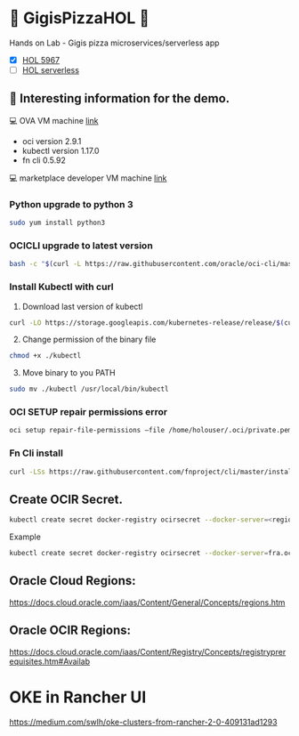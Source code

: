 # :pizza: GigisPizzaHOL :pizza:
Hands on Lab - Gigis pizza microservices/serverless app

- [x] [HOL 5967](https://github.com/oraclespainpresales/GigisPizzaHOL/blob/master/hol5967_userguide.md)
- [ ] [HOL serverless]()

## :notebook: Interesting information for the demo.

:computer: OVA VM machine [link](https://objectstorage.eu-frankfurt-1.oraclecloud.com/p/smpE_ekRW19rd4H31B4fPspIqXxRm-iSuaQ9kOc8_K8/n/wedoinfra/b/DevCS_Clone_WedoDevops/o/HOL5967-OOW2019%20OVAHOL5967-OOW2019.ova "ova hol")
- oci version 2.9.1
- kubectl version 1.17.0
- fn cli 0.5.92

:computer: marketplace developer VM machine [link](https://github.com/oraclespainpresales/GigisPizzaHOL/blob/master/devmachine-marketplace.md)

### Python upgrade to python 3
```sh
sudo yum install python3
```
### OCICLI upgrade to latest version
```sh
bash -c "$(curl -L https://raw.githubusercontent.com/oracle/oci-cli/master/scripts/install/install.sh)"
```
### Install Kubectl with curl
1. Download last version of kubectl
```sh
curl -LO https://storage.googleapis.com/kubernetes-release/release/$(curl -s https://storage.googleapis.com/kubernetes-release/release/stable.txt)/bin/linux/amd64/kubectl
```
2. Change permission of the binary file
```sh
chmod +x ./kubectl
```
3. Move binary to you PATH
```sh
sudo mv ./kubectl /usr/local/bin/kubectl
```
### OCI SETUP repair permissions error
```sh
oci setup repair-file-permissions –file /home/holouser/.oci/private.pem
```
### Fn Cli install
```sh
curl -LSs https://raw.githubusercontent.com/fnproject/cli/master/install | sh
```
## Create OCIR Secret.
```sh
kubectl create secret docker-registry ocirsecret --docker-server=<region>.ocir.io --docker-username='<tenant_storage_namespace>/<your_user>' --docker-password='<your_auth_token>' --docker-email='<your_email>'
```
Example
```sh
kubectl create secret docker-registry ocirsecret --docker-server=fra.ocir.io --docker-username='wedoinfra/wedo.devops' --docker-password='xxxxxxxxxxxxx' --docker-email='test.email@oracle.com'
```
## Oracle Cloud Regions:
https://docs.cloud.oracle.com/iaas/Content/General/Concepts/regions.htm

## Oracle OCIR Regions:
https://docs.cloud.oracle.com/iaas/Content/Registry/Concepts/registryprerequisites.htm#Availab

# OKE in Rancher UI

https://medium.com/swlh/oke-clusters-from-rancher-2-0-409131ad1293
